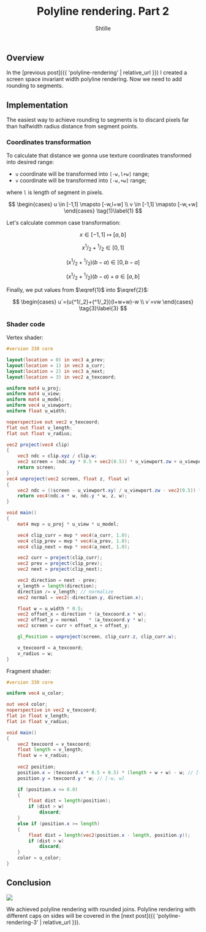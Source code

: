﻿---
layout: post
title: "Polyline rendering. Part 2"
author: "Shtille"
categories: journal
tags: [C++,GLSL,samples]
image: polyline-rounded.png
---

## Overview

In the [previous post]({{ 'polyline-rendering' | relative_url }}) I created a screen space invariant width polyline rendering. Now we need to add rounding to segments.

## Implementation

The easiest way to achieve rounding to segments is to discard pixels far than halfwidth radius distance from segment points.

### Coordinates transformation

To calculate that distance we gonna use texture coordinates transformed into desired range:

* `u` coordinate will be transformed into `[-w,l+w]` range;
* `v` coordinate will be transformed into `[-w,+w]` range;

where `l` is length of segment in pixels.

$$
\begin{cases}
u \in [-1,1] \mapsto [-w,l+w] \\
v \in [-1,1] \mapsto [-w,+w]
\end{cases} \tag{1}\label{1}
$$

Let's calculate common case transformation:

$$
x \in [-1,1] \mapsto [a,b]
$$

$$
x{^1/_2}+{^1/_2} \in [0,1]
$$

$$
(x{^1/_2}+{^1/_2})(b-a) \in [0,b-a]
$$

$$
(x{^1/_2}+{^1/_2})(b-a)+a \in [a,b] \tag{2}\label{2}
$$

Finally, we put values from $\eqref{1}$ into $\eqref{2}$:

$$
\begin{cases}
u`=(u{^1/_2}+{^1/_2})(l+w+w)-w \\
v`=vw
\end{cases} \tag{3}\label{3}
$$

### Shader code

Vertex shader:

```glsl
#version 330 core

layout(location = 0) in vec3 a_prev;
layout(location = 1) in vec3 a_curr;
layout(location = 2) in vec3 a_next;
layout(location = 3) in vec2 a_texcoord;

uniform mat4 u_proj;
uniform mat4 u_view;
uniform mat4 u_model;
uniform vec4 u_viewport;
uniform float u_width;

noperspective out vec2 v_texcoord;
flat out float v_length;
flat out float v_radius;

vec2 project(vec4 clip)
{
    vec3 ndc = clip.xyz / clip.w;
    vec2 screen = (ndc.xy * 0.5 + vec2(0.5)) * u_viewport.zw + u_viewport.xy;
    return screen;
}
vec4 unproject(vec2 screen, float z, float w)
{
    vec2 ndc = ((screen - u_viewport.xy) / u_viewport.zw - vec2(0.5)) * 2.0;
    return vec4(ndc.x * w, ndc.y * w, z, w);
}

void main()
{
    mat4 mvp = u_proj * u_view * u_model;

    vec4 clip_curr = mvp * vec4(a_curr, 1.0);
    vec4 clip_prev = mvp * vec4(a_prev, 1.0);
    vec4 clip_next = mvp * vec4(a_next, 1.0);

    vec2 curr = project(clip_curr);
    vec2 prev = project(clip_prev);
    vec2 next = project(clip_next);

    vec2 direction = next - prev;
    v_length = length(direction);
    direction /= v_length; // normalize
    vec2 normal = vec2(-direction.y, direction.x);

    float w = u_width * 0.5;
    vec2 offset_x = direction * (a_texcoord.x * w);
    vec2 offset_y = normal    * (a_texcoord.y * w);
    vec2 screen = curr + offset_x + offset_y;

    gl_Position = unproject(screen, clip_curr.z, clip_curr.w);

    v_texcoord = a_texcoord;
    v_radius = w;
}
```

Fragment shader:

```glsl
#version 330 core

uniform vec4 u_color;

out vec4 color;
noperspective in vec2 v_texcoord;
flat in float v_length;
flat in float v_radius;

void main()
{
    vec2 texcoord = v_texcoord;
    float length = v_length;
    float w = v_radius;
    
    vec2 position;
    position.x = (texcoord.x * 0.5 + 0.5) * (length + w + w) - w; // [-w, l+w]
    position.y = texcoord.y * w; // [-w, w]

    if (position.x <= 0.0)
    {
        float dist = length(position);
        if (dist > w)
            discard;
    }
    else if (position.x >= length)
    {
        float dist = length(vec2(position.x - length, position.y));
        if (dist > w)
            discard;
    }
    color = u_color;
}
```

## Conclusion

<img src="{{ '/assets/img/polyline-rounded.png' | relative_url }}">

We achieved polyline rendering with rounded joins.
Polyline rendering with different caps on sides will be covered in the [next post]({{ 'polyline-rendering-3' | relative_url }}).